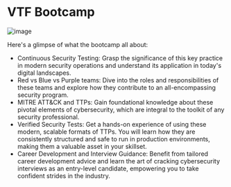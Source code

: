 # VTF Bootcamp
![image](https://github.com/adeleke123/VTF/assets/51156057/40400cfb-15a0-4814-8ad3-8998bf821e24)

Here's a glimpse of what the bootcamp all about:
+ Continuous Security Testing: Grasp the significance of this key practice in modern security operations and understand its application in today's digital landscapes.
+ Red vs Blue vs Purple teams: Dive into the roles and responsibilities of these teams and explore how they contribute to an all-encompassing security program.
+ MITRE ATT&CK and TTPs: Gain foundational knowledge about these pivotal elements of cybersecurity, which are integral to the toolkit of any security professional.
+ Verified Security Tests: Get a hands-on experience of using these modern, scalable formats of TTPs. You will learn how they are consistently structured and safe to run in production environments, making them a valuable asset in your skillset.
+ Career Development and Interview Guidance: Benefit from tailored career development advice and learn the art of cracking cybersecurity interviews as an entry-level candidate, empowering you to take confident strides in the industry.

